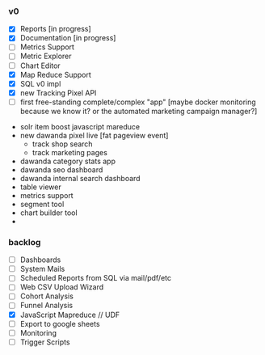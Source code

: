 
### v0

- [x] Reports [in progress]
- [x] Documentation [in progress]
- [ ] Metrics Support
- [ ] Metric Explorer
- [ ] Chart Editor
- [x] Map Reduce Support
- [x] SQL v0 impl
- [x] new Tracking Pixel API
- [ ] first free-standing complete/complex "app" [maybe docker monitoring because we know it? or the automated marketing campaign manager?]

- solr item boost javascript mareduce
- new dawanda pixel live [fat pageview event]
  - track shop search
  - track marketing pages 
- dawanda category stats app
- dawanda seo dashboard
- dawanda internal search dashboard
- table viewer
- metrics support
- segment tool
- chart builder tool
-
### backlog

- [ ] Dashboards
- [ ] System Mails
- [ ] Scheduled Reports from SQL via mail/pdf/etc
- [ ] Web CSV Upload Wizard
- [ ] Cohort Analysis
- [ ] Funnel Analysis
- [x] JavaScript Mapreduce // UDF
- [ ] Export to google sheets
- [ ] Monitoring
- [ ] Trigger Scripts
